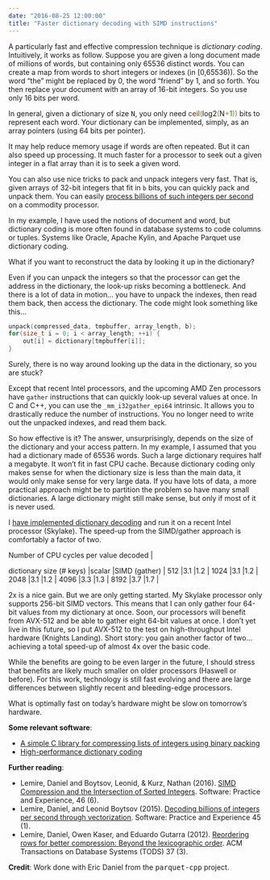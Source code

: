 ```yaml
---
date: "2016-08-25 12:00:00"
title: "Faster dictionary decoding with SIMD instructions"
---
```




A particularly fast and effective compression technique is <em>dictionary coding</em>. Intuitively, it works as follow. Suppose you are given a long document made of millions of words, but containing only 65536 distinct words. You can create a map from words to short integers or indexes (in [0,65536)). So the word &ldquo;the&rdquo; might be replaced by 0, the word &ldquo;friend&rdquo; by 1, and so forth. You then replace your document with an array of 16-bit integers. So you use only 16 bits per word.

In general, given a dictionary of size <tt>N</tt>, you only need <span style="color:#603000; ">ceil</span><span style="color:#808030; ">(</span>log2<span style="color:#808030; ">(</span>N<span style="color:#808030; ">+</span><span style="color:#008c00; ">1</span><span style="color:#808030; ">)</span><span style="color:#808030; ">)</span> bits to represent each word. Your dictionary can be implemented, simply, as an array pointers (using 64 bits per pointer).

It may help reduce memory usage if words are often repeated. But it can also speed up processing. It much faster for a processor to seek out a given integer in a flat array than it is to seek a given word.

You can also use nice tricks to pack and unpack integers very fast. That is, given arrays of 32-bit integers that fit in `b` bits, you can quickly pack and unpack them. You can easily [process billions of such integers per second](https://github.com/lemire/simdcomp) on a commodity processor.

In my example, I have used the notions of document and word, but dictionary coding is more often found in database systems to code columns or tuples. Systems like Oracle, Apache Kylin, and Apache Parquet use dictionary coding.

What if you want to reconstruct the data by looking it up in the dictionary?

Even if you can unpack the integers so that the processor can get the address in the dictionary, the look-up risks becoming a bottleneck. And there is a lot of data in motion&hellip; you have to unpack the indexes, then read them back, then access the dictionary. The code might look something like this&hellip;
```C
unpack(compressed_data, tmpbuffer, array_length, b);
for(size_t i = 0; i < array_length; ++i) {
    out[i] = dictionary[tmpbuffer[i]];
}
```


Surely, there is no way around looking up the data in the dictionary, so you are stuck?

Except that recent Intel processors, and the upcoming AMD Zen processors have `gather` instructions that can quickly look-up several values at once. In C and C++, you can use the `_mm_i32gather_epi64` intrinsic. It allows you to drastically reduce the number of instructions. You no longer need to write out the unpacked indexes, and read them back.

So how effective is it? The answer, unsurprisingly, depends on the size of the dictionary and your access pattern. In my example, I assumed that you had a dictionary made of 65536 words. Such a large dictionary requires half a megabyte. It won&rsquo;t fit in fast CPU cache. Because dictionary coding only makes sense for when the dictionary size is less than the main data, it would only make sense for very large data. If you have lots of data, a more practical approach might be to partition the problem so have many small dictionaries. A large dictionary might still make sense, but only if most of it is never used.

I [have implemented dictionary decoding](https://github.com/lemire/dictionary) and run it on a recent Intel processor (Skylake). The speed-up from the SIMD/gather approach is comfortably a factor of two.

<td colspan="3">Number of CPU cycles per value decoded |

dictionary size (# keys) |scalar                   |SIMD (gather)            |
512                      |3.1                      |1.2                      |
1024                     |3.1                      |1.2                      |
2048                     |3.1                      |1.2                      |
4096                     |3.3                      |1.3                      |
8192                     |3.7                      |1.7                      |


2x is a nice gain. But we are only getting started. My Skylake processor only supports 256-bit SIMD vectors. This means that I can only gather four 64-bit values from my dictionary at once. Soon, our processors will benefit from AVX-512 and be able to gather eight 64-bit values at once. I don&rsquo;t yet live in this future, so I put AVX-512 to the test on high-throughput Intel hardware (Knights Landing). Short story: you gain another factor of two&hellip; achieving a total speed-up of almost 4x over the basic code.

While the benefits are going to be even larger in the future, I should stress that benefits are likely much smaller on older processors (Haswell or before). For this work, technology is still fast evolving and there are large differences between slightly recent and bleeding-edge processors.

What is optimally fast on today&rsquo;s hardware might be slow on tomorrow&rsquo;s hardware.

__Some relevant software__:

- [A simple C library for compressing lists of integers using binary packing](https://github.com/lemire/simdcomp)
- [High-performance dictionary coding](https://github.com/lemire/dictionary)


__Further reading__:

- Lemire, Daniel and Boytsov, Leonid, &#038; Kurz, Nathan (2016). [SIMD Compression and the Intersection of Sorted Integers](https://arxiv.org/abs/1401.6399). Software: Practice and Experience, 46 (6).
- Lemire, Daniel, and Leonid Boytsov (2015). [Decoding billions of integers per second through vectorization](https://arxiv.org/abs/1209.2137). Software: Practice and Experience 45 (1).
- Lemire, Daniel, Owen Kaser, and Eduardo Gutarra (2012). [Reordering rows for better compression: Beyond the lexicographic order](http://arxiv.org/abs/1207.2189). ACM Transactions on Database Systems (TODS) 37 (3).


__Credit__: Work done with Eric Daniel from the <tt>parquet-cpp</tt> project.

